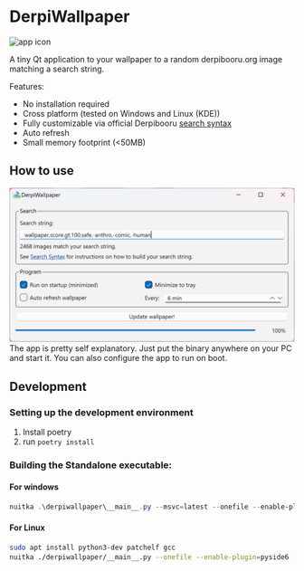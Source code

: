 # DerpiWallpaper
<img src="data/derpiwallpaper.ico" alt="app icon" width="100"/>

A tiny Qt application to your wallpaper to a random derpibooru.org image matching a search string.

Features:
- No installation required
- Cross platform (tested on Windows and Linux (KDE))
- Fully customizable via official Derpibooru [search syntax](https://derpibooru.org/pages/search_syntax)
- Auto refresh
- Small memory footprint (<50MB)

## How to use
![App Image](docs/app.png)
The app is pretty self explanatory. Just put the binary anywhere on your PC and start it. You can also configure the app to run on boot.

## Development
### Setting up the development environment
1. Install poetry
2. run `poetry install`

### Building the Standalone executable:
#### For windows
```powershell
nuitka .\derpiwallpaper\__main__.py --msvc=latest --onefile --enable-plugin=pyside6 --windows-console-mode=disable --onefile-tempdir-spec="{CACHE_DIR}/{PRODUCT}/{VERSION}" --product-name=DerpiWallpaper --product-version=$((poetry version).split()[1]) --output-filename="DerpiWallpaper.exe" --windows-icon-from-ico="data\derpiwallpaper.ico" --include-data-files="data/*=data/"
```
#### For Linux
```bash
sudo apt install python3-dev patchelf gcc
nuitka ./derpiwallpaper/__main__.py --onefile --enable-plugin=pyside6 --windows-console-mode=disable --onefile-tempdir-spec="{CACHE_DIR}/{PRODUCT}/{VERSION}" --product-name=DerpiWallpaper --product-version=$(poetry version -s) --output-filename="DerpiWallpaper" --linux-icon="data/derpiwallpaper.png" --include-data-files="data/*=data/"
```
